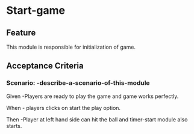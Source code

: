 # Start-game

## Feature

This module is responsible for initialization of game.

## Acceptance Criteria

### Scenario: -describe-a-scenario-of-this-module

  Given -Players are ready to play the game and game works perfectly.

  When - players clicks on start the play option.

  Then -Player at left hand side can hit the ball and timer-start module also starts.

